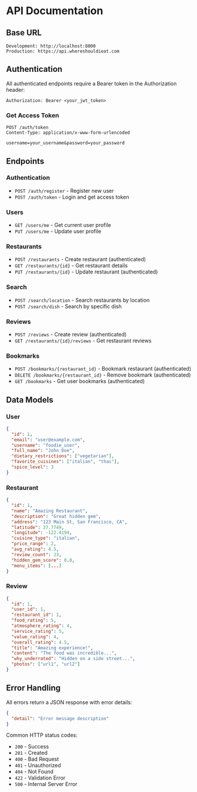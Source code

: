 # API Documentation

## Base URL
```
Development: http://localhost:8000
Production: https://api.whereshouldieat.com
```

## Authentication

All authenticated endpoints require a Bearer token in the Authorization header:
```
Authorization: Bearer <your_jwt_token>
```

### Get Access Token
```http
POST /auth/token
Content-Type: application/x-www-form-urlencoded

username=your_username&password=your_password
```

## Endpoints

### Authentication
- `POST /auth/register` - Register new user
- `POST /auth/token` - Login and get access token

### Users
- `GET /users/me` - Get current user profile
- `PUT /users/me` - Update user profile

### Restaurants
- `POST /restaurants` - Create restaurant (authenticated)
- `GET /restaurants/{id}` - Get restaurant details
- `PUT /restaurants/{id}` - Update restaurant (authenticated)

### Search
- `POST /search/location` - Search restaurants by location
- `POST /search/dish` - Search by specific dish

### Reviews
- `POST /reviews` - Create review (authenticated)
- `GET /restaurants/{id}/reviews` - Get restaurant reviews

### Bookmarks
- `POST /bookmarks/{restaurant_id}` - Bookmark restaurant (authenticated)
- `DELETE /bookmarks/{restaurant_id}` - Remove bookmark (authenticated)
- `GET /bookmarks` - Get user bookmarks (authenticated)

## Data Models

### User
```json
{
  "id": 1,
  "email": "user@example.com",
  "username": "foodie_user",
  "full_name": "John Doe",
  "dietary_restrictions": ["vegetarian"],
  "favorite_cuisines": ["italian", "thai"],
  "spice_level": 3
}
```

### Restaurant
```json
{
  "id": 1,
  "name": "Amazing Restaurant",
  "description": "Great hidden gem",
  "address": "123 Main St, San Francisco, CA",
  "latitude": 37.7749,
  "longitude": -122.4194,
  "cuisine_type": "italian",
  "price_range": 2,
  "avg_rating": 4.5,
  "review_count": 23,
  "hidden_gem_score": 0.8,
  "menu_items": [...]
}
```

### Review
```json
{
  "id": 1,
  "user_id": 1,
  "restaurant_id": 1,
  "food_rating": 5,
  "atmosphere_rating": 4,
  "service_rating": 5,
  "value_rating": 4,
  "overall_rating": 4.5,
  "title": "Amazing experience!",
  "content": "The food was incredible...",
  "why_underrated": "Hidden on a side street...",
  "photos": ["url1", "url2"]
}
```

## Error Handling

All errors return a JSON response with error details:

```json
{
  "detail": "Error message description"
}
```

Common HTTP status codes:
- `200` - Success
- `201` - Created
- `400` - Bad Request
- `401` - Unauthorized
- `404` - Not Found
- `422` - Validation Error
- `500` - Internal Server Error
